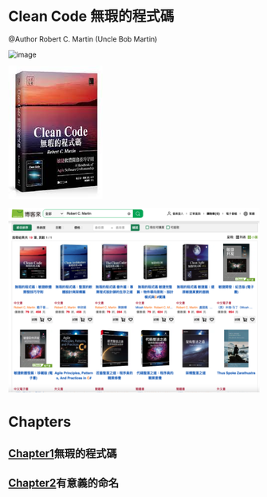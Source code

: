 # Clean Code 無瑕的程式碼
@Author Robert C. Martin (Uncle Bob Martin)

![image](https://github.com/bensnows/Readings/blob/main/CleanCode/photo/index/author.jpeg)

![image](https://github.com/bensnows/Readings/blob/main/CleanCode/photo/index/book.jpeg)

![image](https://github.com/bensnows/Readings/blob/main/CleanCode/photo/index/publications.png)

# Chapters
## [Chapter1](https://github.com/bensnows/Readings/blob/main/CleanCode/Chapter1.md)無瑕的程式碼
## [Chapter2](https://github.com/bensnows/Readings/blob/main/CleanCode/Chapter2.md)有意義的命名